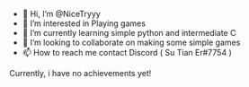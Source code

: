- 👋 Hi, I’m @NiceTryyy
- 👀 I’m interested in Playing games
- 🌱 I’m currently learning simple python and intermediate C
- 💞️ I’m looking to collaborate on making some simple games
- 📫 How to reach me contact Discord ( Su Tian Er#7754 )

Currently, i have no achievements yet!
